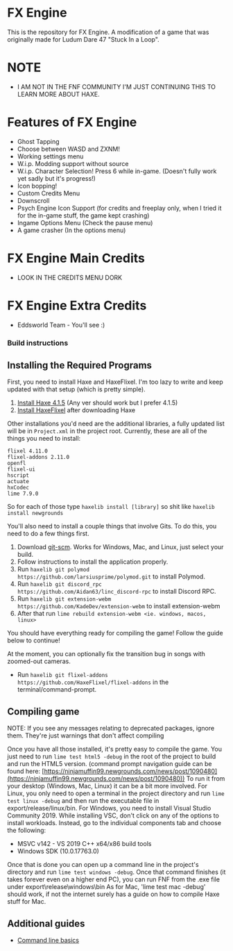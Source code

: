 # FX Engine

This is the repository for FX Engine. A modification of a game that was originally made for Ludum Dare 47 "Stuck In a Loop".

# NOTE

* I AM NOT IN THE FNF COMMUNITY I'M JUST CONTINUING THIS TO LEARN MORE ABOUT HAXE.

# Features of FX Engine

- Ghost Tapping
- Choose between WASD and ZXNM!
- Working settings menu
- W.i.p. Modding support without source
- W.i.p. Character Selection! Press 6 while in-game. (Doesn't fully work yet sadly but it's progress!)
- Icon bopping!
- Custom Credits Menu
- Downscroll
- Psych Engine Icon Support (for credits and freeplay only, when I tried it for the in-game stuff, the game kept crashing)
- Ingame Options Menu (Check the pause menu)
- A game crasher (In the options menu)

# FX Engine Main Credits

- LOOK IN THE CREDITS MENU DORK

# FX Engine Extra Credits

* Eddsworld Team - You'll see :)

### Build instructions

## Installing the Required Programs

First, you need to install Haxe and HaxeFlixel. I'm too lazy to write and keep updated with that setup (which is pretty simple). 
1. [Install Haxe 4.1.5](https://haxe.org/download/version/4.1.5/) (Any ver should work but I prefer 4.1.5)
2. [Install HaxeFlixel](https://haxeflixel.com/documentation/install-haxeflixel/) after downloading Haxe

Other installations you'd need are the additional libraries, a fully updated list will be in `Project.xml` in the project root. Currently, these are all of the things you need to install:
```
flixel 4.11.0
flixel-addons 2.11.0
openfl
flixel-ui
hscript
actuate
hxCodec
lime 7.9.0
```
So for each of those type `haxelib install [library]` so shit like `haxelib install newgrounds`

You'll also need to install a couple things that involve Gits. To do this, you need to do a few things first.
1. Download [git-scm](https://git-scm.com/downloads). Works for Windows, Mac, and Linux, just select your build.
2. Follow instructions to install the application properly.
3. Run `haxelib git polymod https://github.com/larsiusprime/polymod.git` to install Polymod.
4. Run `haxelib git discord_rpc https://github.com/Aidan63/linc_discord-rpc` to install Discord RPC.
5. Run `haxelib git extension-webm https://github.com/KadeDev/extension-webm` to install extension-webm
6. After that run `lime rebuild extension-webm <ie. windows, macos, linux>`

You should have everything ready for compiling the game! Follow the guide below to continue!

At the moment, you can optionally fix the transition bug in songs with zoomed-out cameras.
- Run `haxelib git flixel-addons https://github.com/HaxeFlixel/flixel-addons` in the terminal/command-prompt.

## Compiling game
NOTE: If you see any messages relating to deprecated packages, ignore them. They're just warnings that don't affect compiling

Once you have all those installed, it's pretty easy to compile the game. You just need to run `lime test html5 -debug` in the root of the project to build and run the HTML5 version. (command prompt navigation guide can be found here: [https://ninjamuffin99.newgrounds.com/news/post/1090480](https://ninjamuffin99.newgrounds.com/news/post/1090480))
To run it from your desktop (Windows, Mac, Linux) it can be a bit more involved. For Linux, you only need to open a terminal in the project directory and run `lime test linux -debug` and then run the executable file in export/release/linux/bin. For Windows, you need to install Visual Studio Community 2019. While installing VSC, don't click on any of the options to install workloads. Instead, go to the individual components tab and choose the following:
* MSVC v142 - VS 2019 C++ x64/x86 build tools
* Windows SDK (10.0.17763.0)

Once that is done you can open up a command line in the project's directory and run `lime test windows -debug`. Once that command finishes (it takes forever even on a higher end PC), you can run FNF from the .exe file under export\release\windows\bin
As for Mac, 'lime test mac -debug' should work, if not the internet surely has a guide on how to compile Haxe stuff for Mac.

## Additional guides

- [Command line basics](https://ninjamuffin99.newgrounds.com/news/post/1090480)
